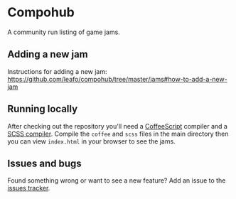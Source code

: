 # Compohub

A community run listing of game jams.

## Adding a new jam

Instructions for adding a new jam: <https://github.com/leafo/compohub/tree/master/jams#how-to-add-a-new-jam>

## Running locally

After checking out the repository you'll need a
[CoffeeScript](http://coffeescript.org/) compiler and a [SCSS
compiler](http://sass-lang.com/). Compile the `coffee` and `scss` files in the
main directory then you can view `index.html` in your browser to see the jams.

## Issues and bugs

Found something wrong or want to see a new feature? Add an issue to the [issues
tracker](https://github.com/leafo/compohub/issues).

